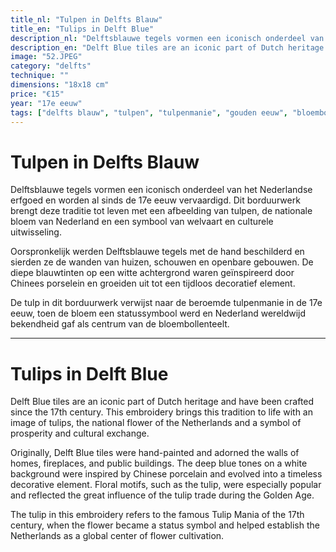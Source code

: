 ```yaml
---
title_nl: "Tulpen in Delfts Blauw"
title_en: "Tulips in Delft Blue"
description_nl: "Delftsblauwe tegels vormen een iconisch onderdeel van het Nederlandse erfgoed en worden al sinds de 17e eeuw vervaardigd. Dit borduurwerk brengt deze traditie tot leven met een afbeelding van tulpen, de nationale bloem van Nederland en een symbool van welvaart en culturele uitwisseling."
description_en: "Delft Blue tiles are an iconic part of Dutch heritage and have been crafted since the 17th century. This embroidery brings this tradition to life with an image of tulips, the national flower of the Netherlands and a symbol of prosperity and cultural exchange."
image: "52.JPEG"
category: "delfts"
technique: ""
dimensions: "18x18 cm"
price: "€15"
year: "17e eeuw"
tags: ["delfts blauw", "tulpen", "tulpenmanie", "gouden eeuw", "bloembollen", "nationale bloem"]
---
```


# Tulpen in Delfts Blauw

Delftsblauwe tegels vormen een iconisch onderdeel van het Nederlandse erfgoed en worden al sinds de 17e eeuw vervaardigd. Dit borduurwerk brengt deze traditie tot leven met een afbeelding van tulpen, de nationale bloem van Nederland en een symbool van welvaart en culturele uitwisseling.

Oorspronkelijk werden Delftsblauwe tegels met de hand beschilderd en sierden ze de wanden van huizen, schouwen en openbare gebouwen. De diepe blauwtinten op een witte achtergrond waren geïnspireerd door Chinees porselein en groeiden uit tot een tijdloos decoratief element.

De tulp in dit borduurwerk verwijst naar de beroemde tulpenmanie in de 17e eeuw, toen de bloem een statussymbool werd en Nederland wereldwijd bekendheid gaf als centrum van de bloembollenteelt.

---

# Tulips in Delft Blue

Delft Blue tiles are an iconic part of Dutch heritage and have been crafted since the 17th century. This embroidery brings this tradition to life with an image of tulips, the national flower of the Netherlands and a symbol of prosperity and cultural exchange.

Originally, Delft Blue tiles were hand-painted and adorned the walls of homes, fireplaces, and public buildings. The deep blue tones on a white background were inspired by Chinese porcelain and evolved into a timeless decorative element. Floral motifs, such as the tulip, were especially popular and reflected the great influence of the tulip trade during the Golden Age.

The tulip in this embroidery refers to the famous Tulip Mania of the 17th century, when the flower became a status symbol and helped establish the Netherlands as a global center of flower cultivation.
